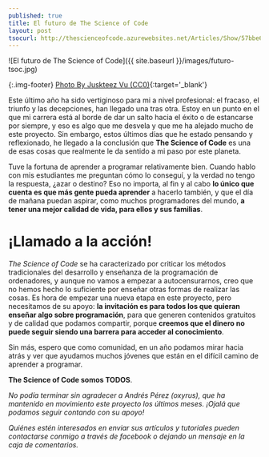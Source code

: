 ```yaml
---
published: true
title: El futuro de The Science of Code
layout: post
tsocurl: http://thescienceofcode.azurewebsites.net/Articles/Show/57bbe696c8ec672a74f149d3
---
```

![El futuro de The Science of Code]({{ site.baseurl }}/images/futuro-tsoc.jpg)

{:.img-footer}
[Photo By Juskteez Vu (CC0)](https://unsplash.com/photos/mwhklqGVzck){:target='_blank'}

Este último año ha sido vertiginoso para mi a nivel profesional: el fracaso, el triunfo y las decepciones, han llegado una tras otra. Estoy en un punto en el que mi carrera está al borde de dar un salto hacia el éxito o de estancarse por siempre, y eso es algo que me desvela y que me ha alejado mucho de este proyecto. Sin embargo, estos últimos días que he estado pensando y reflexionado, he llegado a la conclusión que **The Science of Code** es una de esas cosas que realmente le da sentido a mi paso por este planeta.
<!--more-->

Tuve la fortuna de aprender a programar relativamente bien. Cuando hablo con mis estudiantes me preguntan cómo lo conseguí, y la verdad no tengo la respuesta, ¿azar o destino? Eso no importa, al fin y al cabo **lo único que cuenta es que más gente pueda aprender** a hacerlo también, y que el día de mañana puedan aspirar, como muchos programadores del mundo, **a tener una mejor calidad de vida, para ellos y sus familias**.

# ¡Llamado a la acción!

*The Science of Code* se ha caracterizado por criticar los métodos tradicionales del desarrollo y enseñanza de la programación de ordenadores, y aunque no vamos a empezar a autocensurarnos, creo que no hemos hecho lo suficiente por enseñar otras formas de realizar las cosas. Es hora de empezar una nueva etapa en este proyecto, pero necesitamos de su apoyo: **la invitación es para todos los que quieran enseñar algo sobre programación**, para que generen contenidos gratuitos y de calidad que podamos compartir, porque **creemos que el dinero no puede seguir siendo una barrera para acceder al conocimiento**.

Sin más, espero que como comunidad, en un año podamos mirar hacia atrás y ver que ayudamos muchos jóvenes que están en el difícil camino de aprender a programar.

**The Science of Code somos TODOS**.

*No podía terminar sin agradecer a Andrés Pérez (oxyrus), que ha mantenido en movimiento este proyecto los últimos meses. ¡Ojalá que podamos seguir contando con su apoyo!*

*Quiénes estén interesados en enviar sus artículos y tutoriales pueden contactarse conmigo a través de facebook o dejando un mensaje en la caja de comentarios.*
